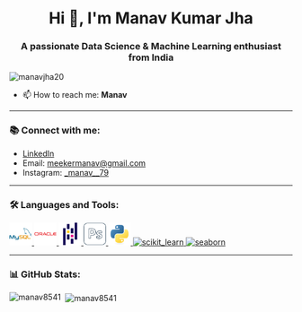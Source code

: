 <h1 align="center">Hi 👋, I'm Manav Kumar Jha</h1>
<h3 align="center">A passionate Data Science & Machine Learning enthusiast from India</h3>

<p align="left"> 
  <img src="https://komarev.com/ghpvc/?username=manav8541&label=Profile%20views&color=0e75b6&style=flat" alt="manavjha20" />
</p>

- 📫 How to reach me: **Manav**

---

### 📚 Connect with me:
- [LinkedIn](https://www.linkedin.com/in/manav79/)
- Email: meekermanav@gmail.com
- Instagram: [_manav__79](https://www.instagram.com/_manav__79/)

---

### 🛠 Languages and Tools:

<p align="left">
  <a href="https://www.mysql.com/" target="_blank" rel="noreferrer">
    <img src="https://raw.githubusercontent.com/devicons/devicon/master/icons/mysql/mysql-original-wordmark.svg" alt="mysql" width="40" height="40"/>
  </a> 
  <a href="https://www.oracle.com/" target="_blank" rel="noreferrer">
    <img src="https://raw.githubusercontent.com/devicons/devicon/master/icons/oracle/oracle-original.svg" alt="oracle" width="40" height="40"/>
  </a> 
  <a href="https://pandas.pydata.org/" target="_blank" rel="noreferrer">
    <img src="https://raw.githubusercontent.com/devicons/devicon/2ae2a900d2f041da66e950e4d48052658d850630/icons/pandas/pandas-original.svg" alt="pandas" width="40" height="40"/>
  </a>
  <a href="https://www.photoshop.com/en" target="_blank" rel="noreferrer">
    <img src="https://raw.githubusercontent.com/devicons/devicon/master/icons/photoshop/photoshop-line.svg" alt="photoshop" width="40" height="40"/>
  </a>
  <a href="https://www.python.org" target="_blank" rel="noreferrer">
    <img src="https://raw.githubusercontent.com/devicons/devicon/master/icons/python/python-original.svg" alt="python" width="40" height="40"/>
  </a> 
  <a href="https://scikit-learn.org/" target="_blank" rel="noreferrer">
    <img src="https://upload.wikimedia.org/wikipedia/commons/0/05/Scikit_learn_logo_small.svg" alt="scikit_learn" width="40" height="40"/>
  </a>
  <a href="https://seaborn.pydata.org/" target="_blank" rel="noreferrer">
    <img src="https://seaborn.pydata.org/_images/logo-mark-lightbg.svg" alt="seaborn" width="40" height="40"/>
  </a>
</p>

---

### 📊 GitHub Stats:

<p>
  <img align="left" src="https://github-readme-stats.vercel.app/api/top-langs?username=manav8541&show_icons=true&locale=en&layout=compact" alt="manav8541" />
</p>

<p>&nbsp;
  <img align="center" src="https://github-readme-stats.vercel.app/api?username=manav8541&show_icons=true&locale=en" alt="manav8541" />
</p>
